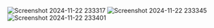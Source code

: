 ![Screenshot 2024-11-22 233317](https://github.com/user-attachments/assets/dff33a61-3194-40f4-b8a8-d01e12b47d8a)
![Screenshot 2024-11-22 233345](https://github.com/user-attachments/assets/349d7861-533d-4bd7-bad8-486dc7b35e16)
![Screenshot 2024-11-22 233401](https://github.com/user-attachments/assets/400e6d8c-9f6f-4f75-916f-0997a1c2c78f)
